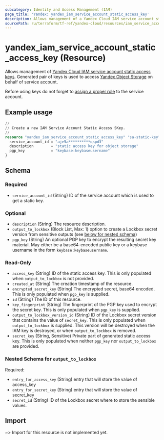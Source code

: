 ```yaml
---
subcategory: Identity and Access Management (IAM)
page_title: 'Yandex: yandex_iam_service_account_static_access_key'
description: Allows management of a Yandex Cloud IAM service account static access key.
sourcePath: ru/terraform/tf-ref/yandex-cloud/resources/iam_service_account_static_access_key.md
---
```


# yandex_iam_service_account_static_access_key (Resource)

Allows management of [Yandex Cloud IAM service account static access keys](https://yandex.cloud/docs/iam/operations/sa/create-access-key). Generated pair of keys is used to access [Yandex Object Storage](https://yandex.cloud/docs/storage) on behalf of service account.

Before using keys do not forget to [assign a proper role](https://yandex.cloud/docs/iam/operations/sa/assign-role-for-sa) to the service account.

## Example usage

```terraform
//
// Create a new IAM Service Account Static Access SKey.
//
resource "yandex_iam_service_account_static_access_key" "sa-static-key" {
  service_account_id = "aje5a**********qspd3"
  description        = "static access key for object storage"
  pgp_key            = "keybase:keybaseusername"
}
```

<!-- schema generated by tfplugindocs -->
## Schema

### Required

- `service_account_id` (String) ID of the service account which is used to get a static key.

### Optional

- `description` (String) The resource description.
- `output_to_lockbox` (Block List, Max: 1) option to create a Lockbox secret version from sensitive outputs (see [below for nested schema](#nestedblock--output_to_lockbox))
- `pgp_key` (String) An optional PGP key to encrypt the resulting secret key material. May either be a base64-encoded public key or a keybase username in the form `keybase:keybaseusername`.

### Read-Only

- `access_key` (String) ID of the static access key. This is only populated when `output_to_lockbox` is not provided.
- `created_at` (String) The creation timestamp of the resource.
- `encrypted_secret_key` (String) The encrypted secret, base64 encoded. This is only populated when `pgp_key` is supplied.
- `id` (String) The ID of this resource.
- `key_fingerprint` (String) The fingerprint of the PGP key used to encrypt the secret key. This is only populated when `pgp_key` is supplied.
- `output_to_lockbox_version_id` (String) ID of the Lockbox secret version that contains the value of `secret_key`. This is only populated when `output_to_lockbox` is supplied. This version will be destroyed when the IAM key is destroyed, or when `output_to_lockbox` is removed.
- `secret_key` (String, Sensitive) Private part of generated static access key. This is only populated when neither `pgp_key` nor `output_to_lockbox` are provided.

<a id="nestedblock--output_to_lockbox"></a>
### Nested Schema for `output_to_lockbox`

Required:

- `entry_for_access_key` (String) entry that will store the value of access_key
- `entry_for_secret_key` (String) entry that will store the value of secret_key
- `secret_id` (String) ID of the Lockbox secret where to store the sensible values.

## Import

~> Import for this resource is not implemented yet.